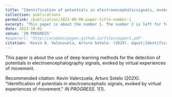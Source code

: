```yaml
---
title: "Identification of potentials in electroencephalicsignals, evoked by virtual experiences of movement."
collection: publications
permalink: /publication/2023-00-00-paper-title-number-1
excerpt: 'This paper is about the number 1. The number 2 is left for future work.'
date: 2023-10-01
venue: 'IN PROGRESS'
#paperurl: 'http://academicpages.github.io/files/paper1.pdf'
citation: 'Kevin A. Valenzuela, Arturo Sotelo. (202X). &quot;Identification of potentials in electroencephalic signals, evoked by virtual experiences of movement.&quot; <i>IN PROGRESS</i>. 1(1).'
---
```

This paper is about the use of deep learning methods for the detection of potentials in electroencephalography signals, evoked by virtual experiences of movement.

<!--[Download paper here](http://academicpages.github.io/files/paper1.pdf)-->

Recommended citation: Kevin Valenzuela, Arturo Sotelo (202X). "Identification of potentials in electroencephalic signals, evoked by virtual experiences of movement." <i>IN PROGRESS</i>. 1(1).

